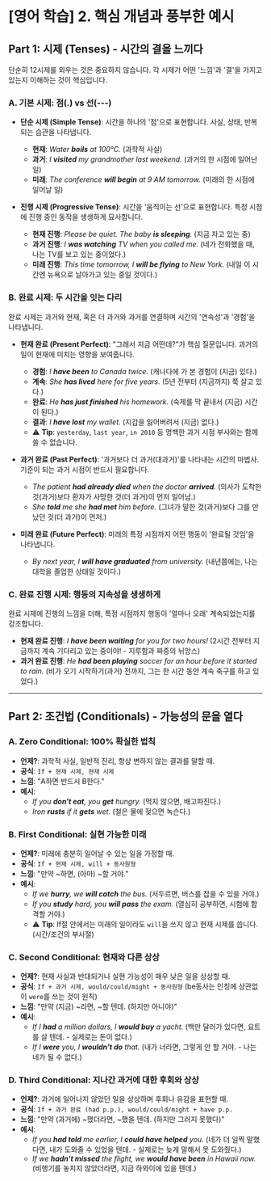 # [영어 학습] 2. 핵심 개념과 풍부한 예시

## Part 1: 시제 (Tenses) - 시간의 결을 느끼다

단순히 12시제를 외우는 것은 중요하지 않습니다. 각 시제가 어떤 '느낌'과 '결'을 가지고 있는지 이해하는 것이 핵심입니다.

### A. 기본 시제: 점(.) vs 선(---)

*   **단순 시제 (Simple Tense)**: 시간을 하나의 '점'으로 표현합니다. 사실, 상태, 반복되는 습관을 나타냅니다.
    *   **현재**: *Water **boils** at 100°C.* (과학적 사실)
    *   **과거**: *I **visited** my grandmother last weekend.* (과거의 한 시점에 일어난 일)
    *   **미래**: *The conference **will begin** at 9 AM tomorrow.* (미래의 한 시점에 일어날 일)

*   **진행 시제 (Progressive Tense)**: 시간을 '움직이는 선'으로 표현합니다. 특정 시점에 진행 중인 동작을 생생하게 묘사합니다.
    *   **현재 진행**: *Please be quiet. The baby **is sleeping**.* (지금 자고 있는 중)
    *   **과거 진행**: *I **was watching** TV when you called me.* (네가 전화했을 때, 나는 TV를 보고 있는 중이었다.)
    *   **미래 진행**: *This time tomorrow, I **will be flying** to New York.* (내일 이 시간엔 뉴욕으로 날아가고 있는 중일 것이다.)

### B. 완료 시제: 두 시간을 잇는 다리

완료 시제는 과거와 현재, 혹은 더 과거와 과거를 연결하며 시간의 '연속성'과 '경험'을 나타냅니다.

*   **현재 완료 (Present Perfect)**: "그래서 지금 어떤데?"가 핵심 질문입니다. 과거의 일이 현재에 미치는 영향을 보여줍니다.
    *   **경험**: *I **have been** to Canada twice.* (캐나다에 가 본 경험이 (지금) 있다.)
    *   **계속**: *She **has lived** here for five years.* (5년 전부터 (지금까지) 쭉 살고 있다.)
    *   **완료**: *He **has just finished** his homework.* (숙제를 막 끝내서 (지금) 시간이 된다.)
    *   **결과**: *I **have lost** my wallet.* (지갑을 잃어버려서 (지금) 없다.)
    *   ⚠️ **Tip**: `yesterday`, `last year`, `in 2010` 등 명백한 과거 시점 부사와는 함께 쓸 수 없습니다.

*   **과거 완료 (Past Perfect)**: '과거보다 더 과거(대과거)'를 나타내는 시간의 마법사. 기준이 되는 과거 시점이 반드시 필요합니다.
    *   *The patient **had already died** when the doctor **arrived**.* (의사가 도착한 것(과거)보다 환자가 사망한 것(더 과거)이 먼저 일어남.)
    *   *She **told** me she **had met** him before.* (그녀가 말한 것(과거)보다 그를 만났던 것(더 과거)이 먼저.)

*   **미래 완료 (Future Perfect)**: 미래의 특정 시점까지 어떤 행동이 '완료될 것임'을 나타냅니다.
    *   *By next year, I **will have graduated** from university.* (내년쯤에는, 나는 대학을 졸업한 상태일 것이다.)

### C. 완료 진행 시제: 행동의 지속성을 생생하게

완료 시제에 진행의 느낌을 더해, 특정 시점까지 행동이 '얼마나 오래' 계속되었는지를 강조합니다.
*   **현재 완료 진행**: *I **have been waiting** for you for two hours!* (2시간 전부터 지금까지 계속 기다리고 있는 중이야! - 지루함과 짜증의 뉘앙스)
*   **과거 완료 진행**: *He **had been playing** soccer for an hour before it started to rain.* (비가 오기 시작하기(과거) 전까지, 그는 한 시간 동안 계속 축구를 하고 있었다.)

---

## Part 2: 조건법 (Conditionals) - 가능성의 문을 열다

### A. Zero Conditional: 100% 확실한 법칙

*   **언제?**: 과학적 사실, 일반적 진리, 항상 변하지 않는 결과를 말할 때.
*   **공식**: `If + 현재 시제, 현재 시제`
*   **느낌**: "A하면 반드시 B한다."
*   **예시**:
    *   *If you **don't eat**, you **get** hungry.* (먹지 않으면, 배고파진다.)
    *   *Iron **rusts** if it **gets** wet.* (철은 물에 젖으면 녹슨다.)

### B. First Conditional: 실현 가능한 미래

*   **언제?**: 미래에 충분히 일어날 수 있는 일을 가정할 때.
*   **공식**: `If + 현재 시제, will + 동사원형`
*   **느낌**: "만약 ~하면, (아마) ~할 거야."
*   **예시**:
    *   *If we **hurry**, we **will catch** the bus.* (서두르면, 버스를 잡을 수 있을 거야.)
    *   *If you **study** hard, you **will pass** the exam.* (열심히 공부하면, 시험에 합격할 거야.)
    *   ⚠️ **Tip**: If절 안에서는 미래의 일이라도 `will`을 쓰지 않고 현재 시제를 씁니다. (시간/조건의 부사절)

### C. Second Conditional: 현재와 다른 상상

*   **언제?**: 현재 사실과 반대되거나 실현 가능성이 매우 낮은 일을 상상할 때.
*   **공식**: `If + 과거 시제, would/could/might + 동사원형` (be동사는 인칭에 상관없이 `were`를 쓰는 것이 원칙)
*   **느낌**: "만약 (지금) ~라면, ~할 텐데. (하지만 아니야)"
*   **예시**:
    *   *If I **had** a million dollars, I **would buy** a yacht.* (백만 달러가 있다면, 요트를 살 텐데. - 실제로는 돈이 없다.)
    *   *If I **were** you, I **wouldn't do** that.* (내가 너라면, 그렇게 안 할 거야. - 나는 네가 될 수 없다.)

### D. Third Conditional: 지나간 과거에 대한 후회와 상상

*   **언제?**: 과거에 일어나지 않았던 일을 상상하며 후회나 유감을 표현할 때.
*   **공식**: `If + 과거 완료 (had p.p.), would/could/might + have p.p.`
*   **느낌**: "만약 (과거에) ~했더라면, ~했을 텐데. (하지만 그러지 못했다)"
*   **예시**:
    *   *If you **had told** me earlier, I **could have helped** you.* (네가 더 일찍 말했다면, 내가 도와줄 수 있었을 텐데. - 실제로는 늦게 말해서 못 도와줬다.)
    *   *If we **hadn't missed** the flight, we **would have been** in Hawaii now.* (비행기를 놓치지 않았더라면, 지금 하와이에 있을 텐데.)

